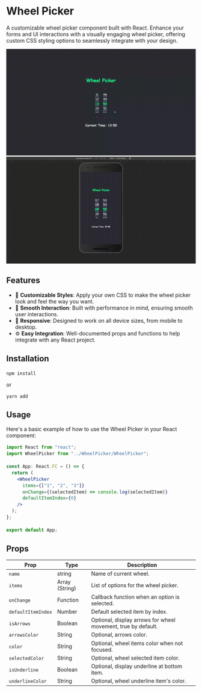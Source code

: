 # Wheel Picker

A customizable wheel picker component built with React. Enhance your forms and UI interactions with a visually engaging wheel picker, offering custom CSS styling options to seamlessly integrate with your design.

![Wheel Picker Demo](./WheelPickerDesktop.gif)
![Wheel Picker Demo](./WheelPickerMobile.gif)

## Features

- 🎨 **Customizable Styles**: Apply your own CSS to make the wheel picker look and feel the way you want.
- 🔄 **Smooth Interaction**: Built with performance in mind, ensuring smooth user interactions.
- 📱 **Responsive**: Designed to work on all device sizes, from mobile to desktop.
- ⚙️ **Easy Integration**: Well-documented props and functions to help integrate with any React project.

## Installation

```
npm install
```

or

```
yarn add
```

## Usage

Here's a basic example of how to use the Wheel Picker in your React component:

```jsx
import React from "react";
import WheelPicker from "../WheelPicker/WheelPicker";

const App: React.FC = () => {
  return (
    <WheelPicker
      items={["1", "2", "3"]}
      onChange={(selectedItem) => console.log(selectedItem)}
      defaultItemIndex={0}
    />
  );
};

export default App;
```

## Props

| Prop               | Type           | Description                                                   |
| ------------------ | -------------- | ------------------------------------------------------------- |
| `name`             | string         | Name of current wheel.                                        |
| `items`            | Array (String) | List of options for the wheel picker.                         |
| `onChange`         | Function       | Callback function when an option is selected.                 |
| `defaultItemIndex` | Number         | Default selected item by index.                               |
| `isArrows`         | Boolean        | Optional, display arrows for wheel movement, true by default. |
| `arrowsColor`      | String         | Optional, arrows color.                                       |
| `color`            | String         | Optional, wheel items color when not focused.                 |
| `selectedColor`    | String         | Optional, wheel selected item color.                          |
| `isUnderline`      | Boolean        | Optional, display underline at bottom item.                   |
| `underlineColor`   | String         | Optional, wheel underline item's color.                       |
